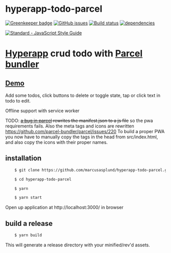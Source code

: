 # hyperapp-todo-parcel

[![Greenkeeper badge](https://badges.greenkeeper.io/marcusasplund/hyperapp-todo-parcel.svg)](https://greenkeeper.io/)
[![GitHub issues](https://img.shields.io/github/issues/marcusasplund/hyperapp-todo-parcel.svg)](https://github.com/marcusasplund/hyperapp-todo-parcel/issues)
[![Build status](https://travis-ci.org/marcusasplund/hyperapp-todo-parcel.svg?branch=master)](https://travis-ci.org/marcusasplund/hyperapp-todo-parcel)
[![dependencies](https://david-dm.org/marcusasplund/hyperapp-todo-parcel.svg)](https://david-dm.org/marcusasplund/hyperapp-todo-parcel)

[![Standard - JavaScript Style Guide](https://cdn.rawgit.com/feross/standard/master/badge.svg)](https://github.com/feross/standard)

# [Hyperapp](https://github.com/hyperapp/hyperapp) crud todo with [Parcel bundler](https://github.com/parcel-bundler/parcel)

## [Demo](https://pap.as/hyperapp/todoparcel/)

Add some todos, click buttons to delete or toggle state, tap or click text in todo to edit.

Offline support with service worker

TODO: ~~[a bug in parcel](https://github.com/parcel-bundler/parcel/issues/235) rewrites the manifest.json to a js file~~ so the pwa requirements fails. Also the meta tags and icons are rewritten https://github.com/parcel-bundler/parcel/issues/220
To build a proper PWA you now have to manually copy the <meta> tags in the head from src/index.html, and also copy the icons with their proper names.

## installation

````bash
    $ git clone https://github.com/marcusasplund/hyperapp-todo-parcel.git

    $ cd hyperapp-todo-parcel

    $ yarn

    $ yarn start
````

Open up application at http://localhost:3000/ in browser

## build a release

````bash
    $ yarn build

````
This will generate a release directory with your minified/rev'd assets.
